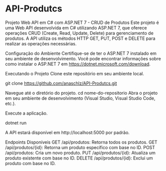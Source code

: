 # API-Produtcs

Projeto Web API em C# com ASP.NET 7 - CRUD de Produtos
Este projeto é uma Web API desenvolvida em C# utilizando ASP.NET 7, que oferece operações CRUD (Create, Read, Update, Delete) para gerenciamento de produtos. A API utiliza os métodos HTTP GET, PUT, POST e DELETE para realizar as operações necessárias.

Configuração do Ambiente
Certifique-se de ter o ASP.NET 7 instalado em seu ambiente de desenvolvimento. Você pode encontrar informações sobre como instalar o ASP.NET 7 em https://dotnet.microsoft.com/download.

Executando o Projeto
Clone este repositório em seu ambiente local.

git clone https://github.com/anaschlz/API-Produtcs.git

Navegue até o diretório do projeto.
cd nome-do-repositorio
Abra o projeto em seu ambiente de desenvolvimento (Visual Studio, Visual Studio Code, etc.).

Execute a aplicação.

dotnet run

A API estará disponível em http://localhost:5000 por padrão.

Endpoints Disponíveis
GET /api/produtos: Retorna todos os produtos.
GET /api/produtos/{id}: Retorna um produto específico com base no ID.
POST /api/produtos: Cria um novo produto.
PUT /api/produtos/{id}: Atualiza um produto existente com base no ID.
DELETE /api/produtos/{id}: Exclui um produto com base no ID.
